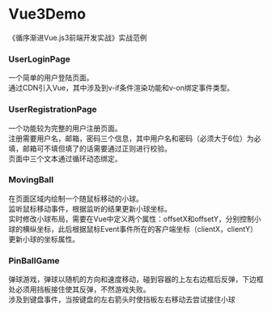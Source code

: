 # Vue3Demo
《循序渐进Vue.js3前端开发实战》实战范例

### UserLoginPage
一个简单的用户登陆页面。<br />
通过CDN引入Vue，其中涉及到v-if条件渲染功能和v-on绑定事件类型。


### UserRegistrationPage
一个功能较为完整的用户注册页面。<br />
注册需要用户名，邮箱，密码三个信息，其中用户名和密码（必须大于6位）为必填，邮箱可不填但填了的话需要通过正则进行校验。<br />
 页面中三个文本通过循环动态绑定。


### MovingBall
在页面区域内绘制一个随鼠标移动的小球。<br />
监听鼠标移动事件，根据监听的结果更新小球坐标。<br />
实时修改小球布局，需要在Vue中定义两个属性：offsetX和offsetY，分别控制小球的横纵坐标，此后根据鼠标Event事件所在的客户端坐标（clientX，clientY）更新小球的坐标属性。


### PinBallGame
弹球游戏，弹球以随机的方向和速度移动，碰到容器的上左右边框后反弹，下边框处必须用挡板接住使其反弹，不然游戏失败。<br />
涉及到键盘事件，当按键盘的左右箭头时使挡板左右移动去尝试接住小球
